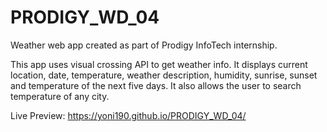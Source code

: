 # PRODIGY_WD_04
Weather web app created as part of Prodigy InfoTech internship. 

This app uses visual crossing API to get weather info. It displays current location, date, temperature, weather description, humidity, sunrise, sunset and temperature of the next five days. It also allows the user to search temperature of any city.

Live Preview: https://yoni190.github.io/PRODIGY_WD_04/
